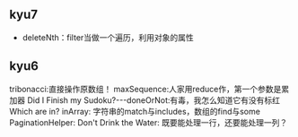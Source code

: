 ## kyu7
+ deleteNth：filter当做一个遍历，利用对象的属性

## kyu6
tribonacci:直接操作原数组！
maxSequence:人家用reduce作，第一个参数是累加器
Did I Finish my Sudoku?---doneOrNot:有毒，我怎么知道它有没有标红
Which are in?  inArray: 字符串的match与includes，数组的find与some
PaginationHelper:
Don't Drink the Water: 既要能处理一行，还要能处理一列？